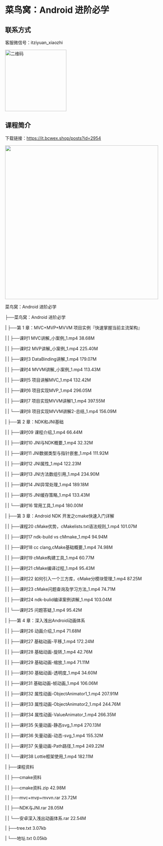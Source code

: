 # 菜鸟窝：Android 进阶必学

## 联系方式

客服微信号：itziyuan_xiaozhi

<img src="https://ziyuanyun.oss-cn-guangzhou.aliyuncs.com/common/20240614073449/666b82192834a.jpg" width="200" height="200" alt="二维码">

## 课程简介

下载链接：https://it.bcwex.shop/posts?id=2954

<img src="https://ziyuanyun.oss-cn-guangzhou.aliyuncs.com/yun/20240515153432/6644658844c68.jpg" width="500" alt="">

  菜鸟窝：Android 进阶必学



 ├──菜鸟窝：Android 进阶必学

 | ├──第 1 章：MVC+MVP+MVVM 项目实例『快速掌握当前主流架构』

 | | ├──课时1 MVC讲解_小案例_1.mp4 38.68M

 | | ├──课时2 MVP讲解_小案例_1.mp4 225.40M

 | | ├──课时3 DataBinding讲解_1.mp4 179.07M

 | | ├──课时4 MVVM讲解_小案例_1.mp4 113.43M

 | | ├──课时5 项目讲解MVC_1.mp4 132.42M

 | | ├──课时6 项目实现MVP_1.mp4 296.05M

 | | ├──课时7 项目实现MVVM讲解1_1.mp4 397.55M

 | | └──课时8 项目实现MVVM讲解2-总结_1.mp4 156.09M

 | ├──第 2 章：NDK和JNI基础

 | | ├──课时09 课程介绍_1.mp4 66.44M

 | | ├──课时10 JNI与NDK概要_1.mp4 32.32M

 | | ├──课时11 JNI数据类型与指针嵌套_1.mp4 111.92M

 | | ├──课时12 JNI属性_1.mp4 122.23M

 | | ├──课时13 JNI方法数组引用_1.mp4 234.90M

 | | ├──课时14 JNI异常处理_1.mp4 189.18M

 | | ├──课时15 JNI缓存策略_1.mp4 133.43M

 | | └──课时16 常用工具_1.mp4 180.00M

 | ├──第 3 章：Android NDK 开发之cmake快速入门详解

 | | ├──课程20 cMake优势，cMakelists.txt语法规则_1.mp4 101.07M

 | | ├──课时17 ndk-build vs cMmake_1.mp4 94.94M

 | | ├──课时18 cc clang,cMake基础概要_1.mp4 74.98M

 | | ├──课时19 cMake构建工具_1.mp4 60.77M

 | | ├──课时21 cMake编译过程_1.mp4 95.43M

 | | ├──课时22 如何引入一个三方库，cMake分模块管理_1.mp4 87.25M

 | | ├──课时23 cMake问题查询及学习方法_1.mp4 74.71M

 | | ├──课时24 ndk-bulid编译案例讲解_1.mp4 103.04M

 | | └──课时25 问题答疑_1.mp4 95.42M

 | ├──第 4 章：深入浅出Android动画体系

 | | ├──课时26 动画介绍_1.mp4 71.68M

 | | ├──课时27 基础动画-平移_1.mp4 172.24M

 | | ├──课时28 基础动画-旋转_1.mp4 42.76M

 | | ├──课时29 基础动画-缩放_1.mp4 71.11M

 | | ├──课时30 基础动画-透明度_1.mp4 34.60M

 | | ├──课时31 基础动画-帧动画_1.mp4 106.06M

 | | ├──课时32 属性动画-ObjectAnimator1_1.mp4 207.91M

 | | ├──课时33 属性动画-ObjectAnimator2_1.mp4 244.76M

 | | ├──课时34 属性动画-ValueAnimator_1.mp4 266.35M

 | | ├──课时35 矢量动画-静态svg_1.mp4 270.13M

 | | ├──课时36 矢量动画-动态-svg_1.mp4 155.32M

 | | ├──课时37 矢量动画-Path路径_1.mp4 249.22M

 | | └──课时38 Lottie框架使用_1.mp4 182.11M

 | ├──课程资料

 | | ├──cmake资料

 | | ├──cmake资料.zip 42.98M

 | | ├──mvc+mvp+mvvn.rar 23.72M

 | | ├──NDK与JNI.rar 28.05M

 | | └──安卓深入浅出动画体系.rar 22.54M

 | ├──tree.txt 3.07kb

 | └──地址.txt 0.05kb

  
